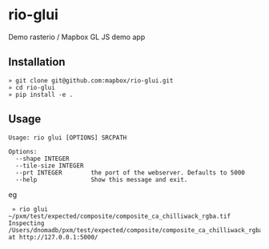 # rio-glui

Demo rasterio / Mapbox GL JS demo app

## Installation

```
» git clone git@github.com:mapbox/rio-glui.git
» cd rio-glui
» pip install -e .
```

## Usage
```
Usage: rio glui [OPTIONS] SRCPATH

Options:
  --shape INTEGER
  --tile-size INTEGER
  --prt INTEGER        the port of the webserver. Defaults to 5000
  --help               Show this message and exit.
```
eg
```
 » rio glui ~/pxm/test/expected/composite/composite_ca_chilliwack_rgba.tif
Inspecting /Users/dnomadb/pxm/test/expected/composite/composite_ca_chilliwack_rgba.tif at http://127.0.0.1:5000/
```
